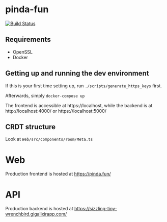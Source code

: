 # pinda-fun

[![Build Status](https://travis-ci.com/pinda-fun/pinda-fun.svg?branch=master)](https://travis-ci.com/pinda-fun/pinda-fun)

## Requirements
- OpenSSL
- Docker

## Getting up and running the dev environment

If this is your first time setting up, run `./scripts/generate_https_keys` first.

Afterwards, simply `docker-compose up`

The frontend is accessible at https://localhost, while the backend is at http://localhost:4000/ or https://localhost:5000/

## CRDT structure
Look at `Web/src/components/room/Meta.ts`

# Web
Production frontend is hosted at https://pinda.fun/

# API
Production backend is hosted at https://sizzling-tiny-wrenchbird.gigalixirapp.com/
